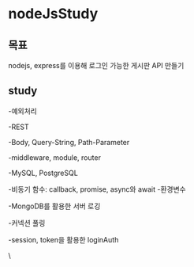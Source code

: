 # nodeJsStudy

## 목표

nodejs, express를 이용해 로그인 가능한 게시판 API 만들기

## study

-예외처리

-REST

-Body, Query-String, Path-Parameter

-middleware, module, router

-MySQL, PostgreSQL

-비동기 함수: callback, promise, async와 await -환경변수

-MongoDB를 활용한 서버 로깅

-커넥션 풀링

-session, token을 활용한 loginAuth

\
